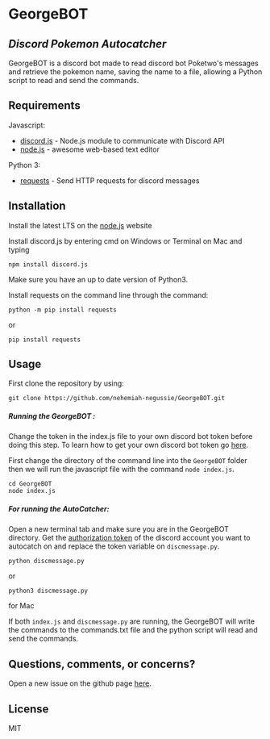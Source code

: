 # GeorgeBOT
## _Discord Pokemon Autocatcher_



GeorgeBOT is a discord bot made to read discord bot Poketwo's messages and retrieve the pokemon name, saving the name to a file, allowing a Python script to read and send the commands.

## Requirements

Javascript:
- [discord.js] - Node.js module to communicate with Discord API
- [node.js] - awesome web-based text editor

Python 3:
- [requests] - Send HTTP requests for discord messages

## Installation
Install the latest LTS on the [node.js] website

Install discord.js by entering cmd on Windows or Terminal on Mac and typing
``` 
npm install discord.js
```
Make sure you have an up to date version of Python3.

Install requests on the command line through the command:
```
python -m pip install requests
```
or
```
pip install requests
```

## Usage
First clone the repository by using:
```
git clone https://github.com/nehemiah-negussie/GeorgeBOT.git
```
##### Running the GeorgeBOT :
Change the token in the index.js file to your own discord bot token before doing this step. To learn how to get your own discord bot token go [here](https://github.com/reactiflux/discord-irc/wiki/Creating-a-discord-bot-&-getting-a-token).

First change the directory of the command line into the `GeorgeBOT` folder then we will run the javascript file with the command `node index.js`.
```
cd GeorgeBOT
node index.js
```

##### For running the AutoCatcher:
Open a new terminal tab and make sure you are in the GeorgeBOT directory.
Get the [authorization token](https://youtu.be/YEgFvgg7ZPI) of the discord account you want to autocatch on and replace the token variable on  `discmessage.py`.
```
python discmessage.py
```
or
```
python3 discmessage.py
```
for Mac

If both `index.js` and `discmessage.py` are running, the GeorgeBOT will write the commands to the commands.txt file and the python script will read and send the commands.

## Questions, comments, or concerns?
Open a new issue on the github page [here](https://github.com/nehemiah-negussie/GeorgeBOT/issues).
## License

MIT


[//]: #
   [node.js]: <http://nodejs.org>
   [discord.js]: <https://discord.js.org/>
   [requests]: <https://requests.readthedocs.io/en/master/>
